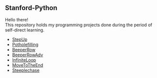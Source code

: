 ## Stanford-Python
Hello there!\
This repository holds my programming projects done during the period of self-direct learning.

* [StepUp](https://github.com/xaw2000/Stanford-Python/blob/main/Stanford%20Python/SC001_lecture01/StepUp.py)
* [Potholefilling](https://github.com/xaw2000/Stanford-Python/blob/main/Stanford%20Python/SC001_lecture01/PotholeFilling.py)
* [BeeperRow](https://github.com/xaw2000/Stanford-Python/blob/main/Stanford%20Python/SC001_lecture02/BeeperRow.py)
* [BeeperRowAdv](https://github.com/xaw2000/Stanford-Python/blob/main/Stanford%20Python/SC001_lecture02/BeeperRowAdv.py)
* [InfiniteLoop](https://github.com/xaw2000/Stanford-Python/blob/main/Stanford%20Python/SC001_lecture02/InfiniteLoop.py)
* [MoveToTheEnd](https://github.com/xaw2000/Stanford-Python/blob/main/Stanford%20Python/SC001_lecture02/MoveToTheEnd.py)
* [Steeplechase](https://github.com/xaw2000/Stanford-Python/blob/main/Stanford%20Python/SC001_lecture02/Steeplechase.py)
